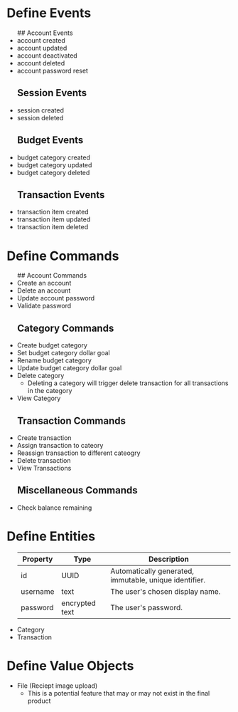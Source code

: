 # Define Events
<ul>
  ## Account Events
  <li>account created</li>
  <li>account updated</li>
  <li>account deactivated</li>
  <li>account deleted</li>
  <li>account password reset</li>
  
  ## Session Events
  <li>session created</li>
  <li>session deleted</li>
  
  ## Budget Events
  <li>budget category created</li>
  <li>budget category updated</li>
  <li>budget category deleted</li>
  
  ## Transaction Events
  <li>transaction item created</li>
  <li>transaction item updated</li>
  <li>transaction item deleted</li>
</ul>

# Define Commands
<ul>
  ## Account Commands
  <li>Create an account</li>
  <li>Delete an account</li>
  <li>Update account password</li>
  <li>Validate password</li>
  
  ## Category Commands
  <li>Create budget category</li>
  <li>Set budget category dollar goal</li>
  <li>Rename budget category</li>
  <li>Update budget category dollar goal</li>
  <li>Delete category
    <ul>
      <li>Deleting a category will trigger delete transaction for all transactions in the category</li>
    </ul>
  </li>
  <li>View Category</li>

  
  ## Transaction Commands
  <li>Create transaction</li>
  <li>Assign transaction to cateory</li>
  <li>Reassign transaction to different cateogry</li>
  <li>Delete transaction</li>
    <li>View Transactions</li>
    
  ## Miscellaneous Commands

  <li>Check balance remaining</li>
</ul>


# Define Entities
<ul>
<table><thead><tr><th>Property</th><th>Type</th><th>Description</th></tr></thead><tbody><tr><td>id</td><td>UUID</td><td>Automatically generated, immutable, unique identifier.</td></tr><tr><td>username</td><td>text</td><td>The user's chosen display name.</td></tr><tr><td>password</td><td>encrypted text</td><td>The user's password.</td></tr></tbody></table>  <li>Category</li>
  <li>Transaction</li>
</ul>

# Define Value Objects
<ul>
  <li>File (Reciept image upload)
      <ul>
      <li>This is a potential feature that may or may not exist in the final product</li>
    </ul>
  </li>
</ul>


